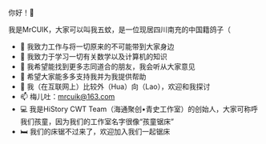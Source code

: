 你好！👋

我是MrCUIK，大家可以叫我五蚊，是一位现居四川南充的中国籍鸽子（

- 🔭 我致力工作与将一切原来的不可能带到大家身边
- 🌱 我致力于学习一切有关数学以及计算机的知识
- 👯 我希望能找到更多志同道合的朋友，我会听从大家意见
- 🤔 希望大家能多多支持我并为我提供帮助
- 💬 我（在互联网上）比较外（Hua）向（Lao），欢迎和我探讨
- 📫 梅儿吐：mrcuik@163.com
- 💻 我是HiStory CWT Team（海通聚创•青史工作室）的创始人，大家可称呼我们孩童，因为我们的工作室名字很像“孩童锯床”
- 🛏️ 我们的床锯不过来了，欢迎加入我们一起锯床

